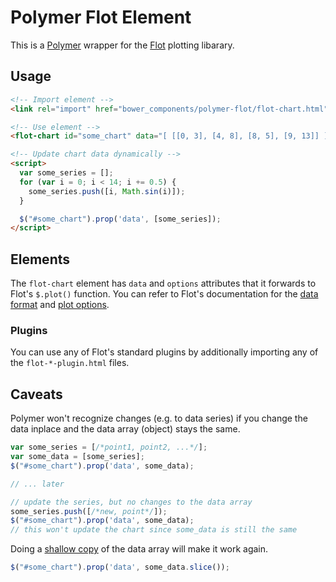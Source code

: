 Polymer Flot Element
====================

This is a [Polymer](https://www.polymer-project.org/) wrapper for the [Flot](http://www.flotcharts.org/) plotting libarary.

## Usage

```html
<!-- Import element -->
<link rel="import" href="bower_components/polymer-flot/flot-chart.html">

<!-- Use element -->
<flot-chart id="some_chart" data="[ [[0, 3], [4, 8], [8, 5], [9, 13]] ]"></flot-chart>

<!-- Update chart data dynamically -->
<script>
  var some_series = [];
  for (var i = 0; i < 14; i += 0.5) {
    some_series.push([i, Math.sin(i)]);
  }

  $("#some_chart").prop('data', [some_series]);
</script>
```

## Elements

The `flot-chart` element has `data` and `options` attributes that it forwards to Flot's `$.plot()` function. You can refer to Flot's documentation for the [data format](https://github.com/flot/flot/blob/master/API.md#data-format) and [plot options](https://github.com/flot/flot/blob/master/API.md#plot-options).

### Plugins

You can use any of Flot's standard plugins by additionally importing any  of the `flot-*-plugin.html` files.

## Caveats

Polymer won't recognize changes (e.g. to data series) if you change the data inplace and the data array (object) stays the same.

```javascript
var some_series = [/*point1, point2, ...*/];
var some_data = [some_series];
$("#some_chart").prop('data', some_data);

// ... later

// update the series, but no changes to the data array
some_series.push([/*new, point*/]);
$("#some_chart").prop('data', some_data);
// this won't update the chart since some_data is still the same
```

Doing a [shallow copy](https://developer.mozilla.org/en-US/docs/Web/JavaScript/Reference/Global_Objects/Array/slice) of the data array will make it work again.

```javascript
$("#some_chart").prop('data', some_data.slice());
```
